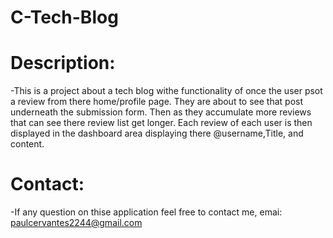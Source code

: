# C-Tech-Blog

# Description:
   -This is a project about a tech blog withe functionality of once the user psot a review from there home/profile page. They are about to see that post underneath the submission form. Then as they accumulate more reviews that can see there review list get longer. Each review of each user is then displayed in the dashboard area displaying there @username,Title, and content.

# Contact: 
 -If any question on thise application feel free to contact me, emai: paulcervantes2244@gmail.com
